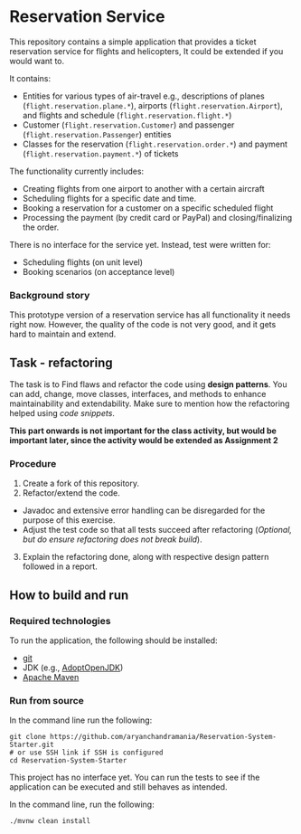 # Reservation Service

This repository contains a simple application that provides a ticket reservation service for flights and helicopters, It could be extended if you would want to.

It contains:
  * Entities for various types of air-travel e.g., 
    descriptions of planes (``flight.reservation.plane.*``), 
    airports (``flight.reservation.Airport``), and 
    flights and schedule (``flight.reservation.flight.*``)
  * Customer (``flight.reservation.Customer``) and passenger (``flight.reservation.Passenger``) entities
  * Classes for 
    the reservation (``flight.reservation.order.*``)
    and payment (``flight.reservation.payment.*``)
    of tickets
    
The functionality currently includes:
  * Creating flights from one airport to another with a certain aircraft 
  * Scheduling flights for a specific date and time.
  * Booking a reservation for a customer on a specific scheduled flight 
  * Processing the payment (by credit card or PayPal) and closing/finalizing the order.

There is no interface for the service yet. Instead, test were written for:
  * Scheduling flights (on unit level)
  * Booking scenarios (on acceptance level)

### Background story

This prototype version of a reservation service has all functionality it needs right now. 
However, the quality of the code is not very good, and it gets hard to maintain and extend. 


## Task - refactoring

The task is to Find flaws and refactor the code using **design patterns**.
You can add, change, move classes, interfaces, and methods to enhance maintainability and extendability.
Make sure to mention how the refactoring helped using *code snippets*.

**This part onwards is not important for the class activity, but would be important later, since the activity would be extended as Assignment 2**

### Procedure

1. Create a fork of this repository.
2. Refactor/extend the code.
  * Javadoc and extensive error handling can be disregarded for the purpose of this exercise.
  * Adjust the test code so that all tests succeed after refactoring (*Optional, but do ensure refactoring does not break build*).
3. Explain the refactoring done, along with respective design pattern followed in a report.

## How to build and run

### Required technologies
To run the application, the following should be installed:
* [git](https://git-scm.com/downloads)
* JDK (e.g., [AdoptOpenJDK](https://adoptopenjdk.net/))
* [Apache Maven](https://maven.apache.org/install.html)

### Run from source

In the command line run the following: 

```
git clone https://github.com/aryanchandramania/Reservation-System-Starter.git
# or use SSH link if SSH is configured 
cd Reservation-System-Starter
```

This project has no interface yet.
You can run the tests to see if the application can be executed and still behaves as intended.

In the command line, run the following:

``./mvnw clean install``
